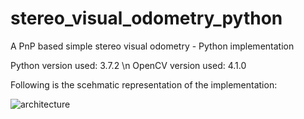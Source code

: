 # stereo_visual_odometry_python
A PnP based simple stereo visual odometry - Python implementation

Python version used: 3.7.2 \n
OpenCV version used: 4.1.0

Following is the scehmatic representation of the implementation:

![architecture](https://user-images.githubusercontent.com/51198066/119270812-26250a80-bc1c-11eb-9d86-2380b81216d8.jpg)
